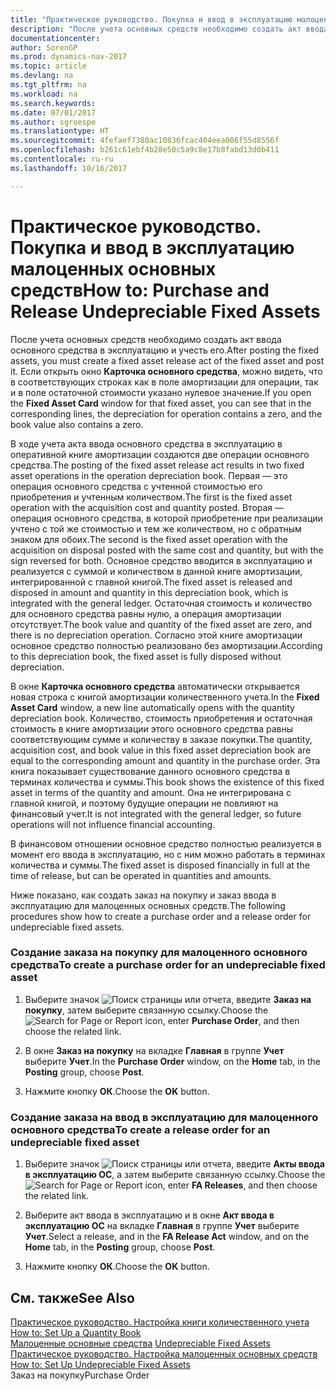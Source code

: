 ```yaml
---
title: "Практическое руководство. Покупка и ввод в эксплуатацию малоценных основных средств"
description: "После учета основных средств необходимо создать акт ввода основного средства в эксплуатацию и учесть его. Если открыть окно **Карточка основного средства**, можно видеть, что в соответствующих строках как в поле амортизации для операции, так и в поле остаточной стоимости указано нулевое значение."
documentationcenter: 
author: SorenGP
ms.prod: dynamics-nav-2017
ms.topic: article
ms.devlang: na
ms.tgt_pltfrm: na
ms.workload: na
ms.search.keywords: 
ms.date: 07/01/2017
ms.author: sgroespe
ms.translationtype: HT
ms.sourcegitcommit: 4fefaef7380ac10836fcac404eea006f55d8556f
ms.openlocfilehash: b261c61ebf4b28e50c5a9c8e17b8fabd13d0b411
ms.contentlocale: ru-ru
ms.lasthandoff: 10/16/2017

---
```

# <a name="how-to-purchase-and-release-undepreciable-fixed-assets"></a><span data-ttu-id="8de8a-104">Практическое руководство. Покупка и ввод в эксплуатацию малоценных основных средств</span><span class="sxs-lookup"><span data-stu-id="8de8a-104">How to: Purchase and Release Undepreciable Fixed Assets</span></span>
<span data-ttu-id="8de8a-105">После учета основных средств необходимо создать акт ввода основного средства в эксплуатацию и учесть его.</span><span class="sxs-lookup"><span data-stu-id="8de8a-105">After posting the fixed assets, you must create a fixed asset release act of the fixed asset and post it.</span></span> <span data-ttu-id="8de8a-106">Если открыть окно **Карточка основного средства**, можно видеть, что в соответствующих строках как в поле амортизации для операции, так и в поле остаточной стоимости указано нулевое значение.</span><span class="sxs-lookup"><span data-stu-id="8de8a-106">If you open the **Fixed Asset Card** window for that fixed asset, you can see that in the corresponding lines, the depreciation for operation contains a zero, and the book value also contains a zero.</span></span>  
  
 <span data-ttu-id="8de8a-107">В ходе учета акта ввода основного средства в эксплуатацию в оперативной книге амортизации создаются две операции основного средства.</span><span class="sxs-lookup"><span data-stu-id="8de8a-107">The posting of the fixed asset release act results in two fixed asset operations in the operation depreciation book.</span></span> <span data-ttu-id="8de8a-108">Первая — это операция основного средства с учтенной стоимостью его приобретения и учтенным количеством.</span><span class="sxs-lookup"><span data-stu-id="8de8a-108">The first is the fixed asset operation with the acquisition cost and quantity posted.</span></span> <span data-ttu-id="8de8a-109">Вторая — операция основного средства, в которой приобретение при реализации учтено с той же стоимостью и тем же количеством, но с обратным знаком для обоих.</span><span class="sxs-lookup"><span data-stu-id="8de8a-109">The second is the fixed asset operation with the acquisition on disposal posted with the same cost and quantity, but with the sign reversed for both.</span></span> <span data-ttu-id="8de8a-110">Основное средство вводится в эксплуатацию и реализуется с суммой и количеством в данной книге амортизации, интегрированной с главной книгой.</span><span class="sxs-lookup"><span data-stu-id="8de8a-110">The fixed asset is released and disposed in amount and quantity in this depreciation book, which is integrated with the general ledger.</span></span> <span data-ttu-id="8de8a-111">Остаточная стоимость и количество для основного средства равны нулю, а операция амортизации отсутствует.</span><span class="sxs-lookup"><span data-stu-id="8de8a-111">The book value and quantity of the fixed asset are zero, and there is no depreciation operation.</span></span> <span data-ttu-id="8de8a-112">Согласно этой книге амортизации основное средство полностью реализовано без амортизации.</span><span class="sxs-lookup"><span data-stu-id="8de8a-112">According to this depreciation book, the fixed asset is fully disposed without depreciation.</span></span>  
  
 <span data-ttu-id="8de8a-113">В окне **Карточка основного средства** автоматически открывается новая строка с книгой амортизации количественного учета.</span><span class="sxs-lookup"><span data-stu-id="8de8a-113">In the **Fixed Asset Card** window, a new line automatically opens with the quantity depreciation book.</span></span> <span data-ttu-id="8de8a-114">Количество, стоимость приобретения и остаточная стоимость в книге амортизации этого основного средства равны соответствующим сумме и количеству в заказе покупки.</span><span class="sxs-lookup"><span data-stu-id="8de8a-114">The quantity, acquisition cost, and book value in this fixed asset depreciation book are equal to the corresponding amount and quantity in the purchase order.</span></span> <span data-ttu-id="8de8a-115">Эта книга показывает существование данного основного средства в терминах количества и суммы.</span><span class="sxs-lookup"><span data-stu-id="8de8a-115">This book shows the existence of this fixed asset in terms of the quantity and amount.</span></span> <span data-ttu-id="8de8a-116">Она не интегрирована с главной книгой, и поэтому будущие операции не повлияют на финансовый учет.</span><span class="sxs-lookup"><span data-stu-id="8de8a-116">It is not integrated with the general ledger, so future operations will not influence financial accounting.</span></span>  
  
 <span data-ttu-id="8de8a-117">В финансовом отношении основное средство полностью реализуется в момент его ввода в эксплуатацию, но с ним можно работать в терминах количества и суммы.</span><span class="sxs-lookup"><span data-stu-id="8de8a-117">The fixed asset is disposed financially in full at the time of release, but can be operated in quantities and amounts.</span></span>  
  
 <span data-ttu-id="8de8a-118">Ниже показано, как создать заказ на покупку и заказ ввода в эксплуатацию для малоценных основных средств.</span><span class="sxs-lookup"><span data-stu-id="8de8a-118">The following procedures show how to create a purchase order and a release order for undepreciable fixed assets.</span></span>  
  
### <a name="to-create-a-purchase-order-for-an-undepreciable-fixed-asset"></a><span data-ttu-id="8de8a-119">Создание заказа на покупку для малоценного основного средства</span><span class="sxs-lookup"><span data-stu-id="8de8a-119">To create a purchase order for an undepreciable fixed asset</span></span>  
  
1.  <span data-ttu-id="8de8a-120">Выберите значок ![Поиск страницы или отчета](media/ui-search/search_small.png "Значок поиска страницы или отчета"), введите **Заказ на покупку**, затем выберите связанную ссылку.</span><span class="sxs-lookup"><span data-stu-id="8de8a-120">Choose the ![Search for Page or Report](media/ui-search/search_small.png "Search for Page or Report icon") icon, enter **Purchase Order**, and then choose the related link.</span></span>  
  
2.  <span data-ttu-id="8de8a-121">В окне **Заказ на покупку** на вкладке **Главная** в группе **Учет** выберите **Учет**.</span><span class="sxs-lookup"><span data-stu-id="8de8a-121">In the **Purchase Order** window, on the **Home** tab, in the **Posting** group, choose **Post**.</span></span>  
  
3.  <span data-ttu-id="8de8a-122">Нажмите кнопку **ОК**.</span><span class="sxs-lookup"><span data-stu-id="8de8a-122">Choose the **OK** button.</span></span>  
  
### <a name="to-create-a-release-order-for-an-undepreciable-fixed-asset"></a><span data-ttu-id="8de8a-123">Создание заказа на ввод в эксплуатацию для малоценного основного средства</span><span class="sxs-lookup"><span data-stu-id="8de8a-123">To create a release order for an undepreciable fixed asset</span></span>  
  
1.  <span data-ttu-id="8de8a-124">Выберите значок ![Поиск страницы или отчета](media/ui-search/search_small.png "Значок поиска страницы или отчета"), введите **Акты ввода в эксплуатацию ОС**, а затем выберите связанную ссылку.</span><span class="sxs-lookup"><span data-stu-id="8de8a-124">Choose the ![Search for Page or Report](media/ui-search/search_small.png "Search for Page or Report icon") icon, enter **FA Releases**, and then choose the related link.</span></span>  
  
2.  <span data-ttu-id="8de8a-125">Выберите акт ввода в эксплуатацию и в окне **Акт ввода в эксплуатацию ОС** на вкладке **Главная** в группе **Учет** выберите **Учет**.</span><span class="sxs-lookup"><span data-stu-id="8de8a-125">Select a release, and in the **FA Release Act** window, and on the **Home** tab, in the **Posting** group, choose **Post**.</span></span>  
  
3.  <span data-ttu-id="8de8a-126">Нажмите кнопку **ОК**.</span><span class="sxs-lookup"><span data-stu-id="8de8a-126">Choose the **OK** button.</span></span>  
  
## <a name="see-also"></a><span data-ttu-id="8de8a-127">См. также</span><span class="sxs-lookup"><span data-stu-id="8de8a-127">See Also</span></span>  
 <span data-ttu-id="8de8a-128">[Практическое руководство. Настройка книги количественного учета](how-to-set-up-a-quantity-book.md) </span><span class="sxs-lookup"><span data-stu-id="8de8a-128">[How to: Set Up a Quantity Book](how-to-set-up-a-quantity-book.md) </span></span>  
 <span data-ttu-id="8de8a-129">[Малоценные основные средства](undepreciable-fixed-assets.md) </span><span class="sxs-lookup"><span data-stu-id="8de8a-129">[Undepreciable Fixed Assets](undepreciable-fixed-assets.md) </span></span>  
 <span data-ttu-id="8de8a-130">[Практическое руководство. Настройка малоценных основных средств](how-to-set-up-undepreciable-fixed-assets.md) </span><span class="sxs-lookup"><span data-stu-id="8de8a-130">[How to: Set Up Undepreciable Fixed Assets](how-to-set-up-undepreciable-fixed-assets.md) </span></span>  
 <span data-ttu-id="8de8a-131">Заказ на покупку</span><span class="sxs-lookup"><span data-stu-id="8de8a-131">Purchase Order</span></span>
